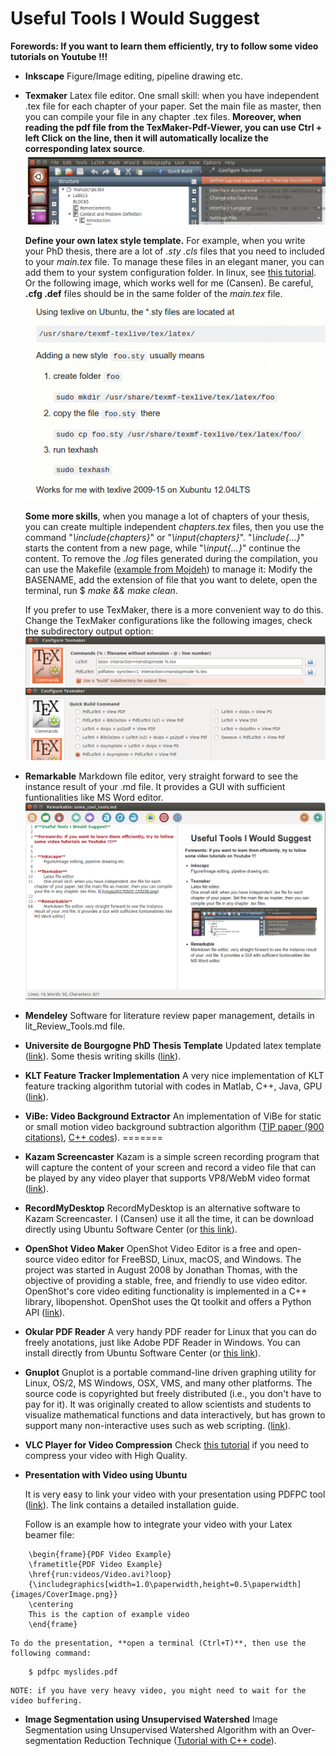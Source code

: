 # **Useful Tools I Would Suggest**

**Forewords: If you want to learn them efficiently, try to follow some video tutorials on Youtube !!!**


- **Inkscape** 
	Figure/Image editing, pipeline drawing etc.
	
- **Texmaker**
	Latex file editor. 
	One small skill: when you have independent .tex file for each chapter of your paper. Set the main file as master, then you can compile your file in any chapter .tex files. **Moreover, when reading the pdf file from the TexMaker-Pdf-Viewer, you can use Ctrl + left Click on the line, then it will automatically localize the corresponding latex source**.
	![](imgs/20170505-155236.png)
	
	**Define your own latex style template.**
	For example, when you write your PhD thesis, there are a lot of *.sty .cls* files that you need to included to your *main.tex* file. To manage these files in an elegant maner, you can add them to your system configuration folder. In linux, see [this tutorial](https://tex.stackexchange.com/questions/1137/where-do-i-place-my-own-sty-or-cls-files-to-make-them-available-to-all-my-te). Or the following image, which works well for me (Cansen). Be careful, **.cfg .def** files should be in the same folder of the *main.tex* file.
	![](imgs/20170629-093010.png)
	
	 **Some more skills**, when you manage a lot of chapters of your thesis, you can create multiple independent *chapters.tex* files, then you use the command "*\include{chapters}*" or "*\input{chapters}*". "*\include{...}*" starts the content from a new page, while "*\input{...}*" continue the content. To remove the *.log* files generated during the compilation, you can use the Makefile ([example from Mojdeh](https://github.com/mrastgoo/phd_thesis/blob/master/Makefile)) to manage it: Modify the BASENAME, add the extension of file that you want to delete, open the terminal, run $ *make && make clean*.
	 
	 If you prefer to use TexMaker, there is a more convenient way to do this. Change the TexMaker configurations like the following images, check the subdirectory output option:
	 ![](imgs/20170629-111633.png)
	 ![](imgs/20170629-111607.png)
	
- **Remarkable**
	Markdown file editor, very straight forward to see the instance result of your .md file. It provides a GUI with sufficient funtionalities like MS Word editor.![](imgs/20170505-155953.png)
	
- **Mendeley**
	Software for literature review paper management, details in lit_Review_Tools.md file.

- **Universite de Bourgogne PhD Thesis Template**
	Updated latex template ([link](http://www.multiagent.fr/ThesisStyle#Style_for_UB)).
	Some thesis writing skills ([link](https://github.com/CansenJIANG/mustReadPapers/blob/master/PhD_Thesis_Writing_Skills.pdf)).

- **KLT  Feature Tracker Implementation**
	A very nice implementation of KLT feature tracking algorithm tutorial with codes in Matlab, C++, Java, GPU ([link](http://cecas.clemson.edu/~stb/klt/)).
	
- **ViBe: Video Background Extractor**
	An implementation of ViBe for static or small motion video background subtraction algorithm ([TIP paper (900 citations)](http://orbi.ulg.ac.be/bitstream/2268/157176/1/VanDroogenbroeck2014ViBe.pdf), [C++ codes](http://www.telecom.ulg.ac.be/research/vibe/)). 
=======
- **Kazam Screencaster**
	Kazam is a simple screen recording program that will capture the content of your screen and record a video file that can be played by any video player that supports VP8/WebM video format ([link](https://launchpad.net/kazam)).
	
- **RecordMyDesktop**
	RecordMyDesktop is an alternative software to Kazam Screencaster. I (Cansen) use it all the time, it can be download directly using Ubuntu Software Center (or [this link](https://apps.ubuntu.com/cat/applications/quantal/gtk-recordmydesktop/)).
	
- **OpenShot Video Maker**
	OpenShot Video Editor is a free and open-source video editor for FreeBSD, Linux, macOS, and Windows. The project was started in August 2008 by Jonathan Thomas, with the objective of providing a stable, free, and friendly to use video editor. OpenShot's core video editing functionality is implemented in a C++ library, libopenshot. OpenShot uses the Qt toolkit and offers a Python API ([link](http://www.openshot.org/)).
	
- **Okular PDF Reader**
	A very handy PDF reader for Linux that you can do freely anotations, just like Adobe PDF Reader in Windows. You can install directly from Ubuntu Software Center (or [this link](https://apps.ubuntu.com/cat/applications/precise/okular/)).
	
- **Gnuplot**
	Gnuplot is a portable command-line driven graphing utility for Linux, OS/2, MS Windows, OSX, VMS, and many other platforms. The source code is copyrighted but freely distributed (i.e., you don't have to pay for it). It was originally created to allow scientists and students to visualize mathematical functions and data interactively, but has grown to support many non-interactive uses such as web scripting.  ([link](http://gnuplot.sourceforge.net/)).

- **VLC Player for Video Compression**
	Check [this tutorial](https://github.com/Le2iCollaborativeResearchGroup/Utilities/blob/master/Compress_Your_Video.md) if you need to compress your video with High Quality.
	
- **Presentation with Video using Ubuntu**
	
	It is very easy to link your video with your presentation using PDFPC tool ([link](https://github.com/pdfpc/pdfpc)). The link contains a detailed installation guide. 
	
	Follow is an example how to integrate your video with your Latex beamer file:
```
 	\begin{frame}{PDF Video Example}
	\frametitle{PDF Video Example}
	\href{run:videos/Video.avi?loop}
	{\includegraphics[width=1.0\paperwidth,height=0.5\paperwidth]{images/CoverImage.png}}
	\centering
	This is the caption of example video
	\end{frame}
```

	To do the presentation, **open a terminal (Ctrl+T)**, then use the following command:
	
```
	$ pdfpc myslides.pdf
```

	NOTE: if you have very heavy video, you might need to wait for the video buffering.
	
- **Image Segmentation using Unsupervised Watershed**
Image Segmentation using Unsupervised Watershed Algorithm with an Over-segmentation Reduction Technique ([Tutorial with C++ code](https://www.codeproject.com/Articles/751744/Image-Segmentation-using-Unsupervised-Watershed-Al)).